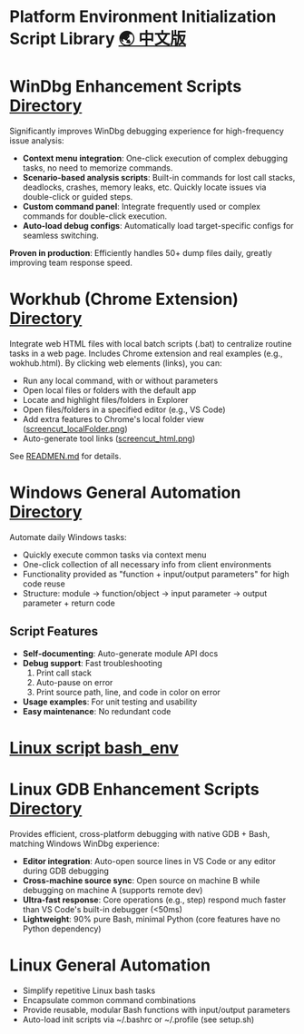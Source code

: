# Platform Environment Initialization Script Library [🌏 中文版](README_CN.md)

# WinDbg Enhancement Scripts [Directory](batch_env/windbg)
Significantly improves WinDbg debugging experience for high-frequency issue analysis:
- **Context menu integration**: One-click execution of complex debugging tasks, no need to memorize commands.
- **Scenario-based analysis scripts**: Built-in commands for lost call stacks, deadlocks, crashes, memory leaks, etc. Quickly locate issues via double-click or guided steps.
- **Custom command panel**: Integrate frequently used or complex commands for double-click execution.
- **Auto-load debug configs**: Automatically load target-specific configs for seamless switching.

**Proven in production**: Efficiently handles 50+ dump files daily, greatly improving team response speed.

# Workhub (Chrome Extension) [Directory](batch_env/web/chrome_extension)
Integrate web HTML files with local batch scripts (.bat) to centralize routine tasks in a web page. Includes Chrome extension and real examples (e.g., wokhub.html).
By clicking web elements (links), you can:
- Run any local command, with or without parameters
- Open local files or folders with the default app
- Locate and highlight files/folders in Explorer
- Open files/folders in a specified editor (e.g., VS Code)
- Add extra features to Chrome's local folder view ([screencut_localFolder.png](batch_env/web/chrome_extension/install/test/screencut_localFolder.png))
- Auto-generate tool links ([screencut_html.png](batch_env/web/chrome_extension/install/test/screencut_html.png))

See [READMEN.md](batch_env/web/chrome_extension/README.md) for details.

# Windows General Automation [Directory](batch_env/common)
Automate daily Windows tasks:
- Quickly execute common tasks via context menu
- One-click collection of all necessary info from client environments
- Functionality provided as "function + input/output parameters" for high code reuse
- Structure: module → function/object → input parameter → output parameter + return code

## Script Features
- **Self-documenting**: Auto-generate module API docs
- **Debug support**: Fast troubleshooting
    1. Print call stack
    2. Auto-pause on error
    3. Print source path, line, and code in color on error
- **Usage examples**: For unit testing and usability
- **Easy maintenance**: No redundant code

# [Linux script bash_env](bash_env)

# Linux GDB Enhancement Scripts [Directory](bash_env/app/gdb)
Provides efficient, cross-platform debugging with native GDB + Bash, matching Windows WinDbg experience:
- **Editor integration**: Auto-open source lines in VS Code or any editor during GDB debugging
- **Cross-machine source sync**: Open source on machine B while debugging on machine A (supports remote dev)
- **Ultra-fast response**: Core operations (e.g., step) respond much faster than VS Code's built-in debugger (<50ms)
- **Lightweight**: 90% pure Bash, minimal Python (core features have no Python dependency)

# Linux General Automation
- Simplify repetitive Linux bash tasks
- Encapsulate common command combinations
- Provide reusable, modular Bash functions with input/output parameters
- Auto-load init scripts via ~/.bashrc or ~/.profile (see setup.sh)